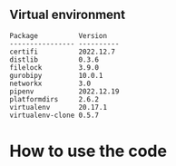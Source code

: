 ## Virtual environment
```
Package          Version
---------------- ----------
certifi          2022.12.7
distlib          0.3.6
filelock         3.9.0
gurobipy         10.0.1
networkx         3.0
pipenv           2022.12.19
platformdirs     2.6.2
virtualenv       20.17.1
virtualenv-clone 0.5.7
```
# How to use the code
